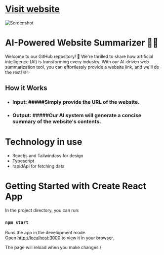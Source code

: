 # [Visit website]([https://gym-gold-devmilad.vercel.app/](https://ai-summrizer.vercel.app/))

![Screenshot](https://cdn.sanity.io/images/4aqurx4h/production/f9c29e2c6518362d9dd396732a688a476b72855c-1280x720.png)

# AI-Powered Website Summarizer 🤖📜
Welcome to our GitHub repository! 👋 
We're thrilled to share how artificial intelligence (AI) is transforming every industry. With our AI-driven web summarization tool, you can effortlessly provide a website link, and we'll do the rest! 🌐✨

## How it Works
* ### Input: #####Simply provide the URL of the website.
* ### Output: #####Our AI system will generate a concise summary of the website's contents.

# Technology in use
* Reactjs and Tailwindcss for design
* Typescript 
* rapidApi for fetching data

# Getting Started with Create React App

In the project directory, you can run:

### `npm start`

Runs the app in the development mode.\
Open [http://localhost:3000](http://localhost:3000) to view it in your browser.

The page will reload when you make changes.\
